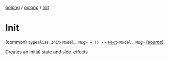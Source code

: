 [oolong](../index.md) / [oolong](index.md) / [Init](./-init.md)

# Init

(common) `typealias Init<Model, Msg> = () -> `[`Next`](-next.md)`<Model, Msg>` [(source)](https://github.com/oolong-kt/oolong/tree/main/oolong/src/commonMain/kotlin/oolong/types.kt#L27)

Creates an initial state and side-effects

